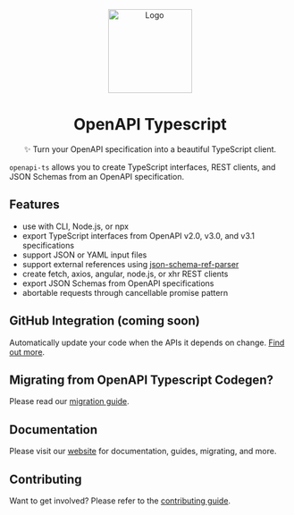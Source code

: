 <div align="center">
  <img width="150" height="150" src="https://heyapi.vercel.app/logo.png" alt="Logo">
  <h1 align="center"><b>OpenAPI Typescript</b></h1>
  <p align="center">✨ Turn your OpenAPI specification into a beautiful TypeScript client.</p>
</div>

`openapi-ts` allows you to create TypeScript interfaces, REST clients, and JSON Schemas from an OpenAPI specification.

## Features

-   use with CLI, Node.js, or npx
-   export TypeScript interfaces from OpenAPI v2.0, v3.0, and v3.1 specifications
-   support JSON or YAML input files
-   support external references using [json-schema-ref-parser](https://github.com/APIDevTools/json-schema-ref-parser/)
-   create fetch, axios, angular, node.js, or xhr REST clients
-   export JSON Schemas from OpenAPI specifications
-   abortable requests through cancellable promise pattern

## GitHub Integration (coming soon)

Automatically update your code when the APIs it depends on change. [Find out more](https://heyapi.vercel.app/openapi-ts/integrations.html).

## Migrating from OpenAPI Typescript Codegen?

Please read our [migration guide](https://heyapi.vercel.app/openapi-ts/migrating.html#openapi-typescript-codegen).

## Documentation

Please visit our [website](https://heyapi.vercel.app/) for documentation, guides, migrating, and more.

## Contributing

Want to get involved? Please refer to the [contributing guide](https://heyapi.vercel.app/contributing.html).
